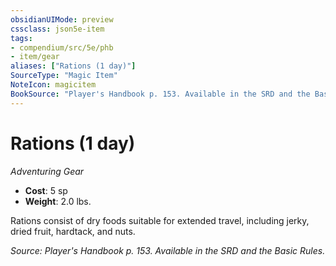 ```yaml
---
obsidianUIMode: preview
cssclass: json5e-item
tags:
- compendium/src/5e/phb
- item/gear
aliases: ["Rations (1 day)"]
SourceType: "Magic Item"
NoteIcon: magicitem
BookSource: "Player's Handbook p. 153. Available in the SRD and the Basic Rules."
---
```

# Rations (1 day)
*Adventuring Gear*  

- **Cost**: 5 sp
- **Weight**: 2.0 lbs.

Rations consist of dry foods suitable for extended travel, including jerky, dried fruit, hardtack, and nuts.

*Source: Player's Handbook p. 153. Available in the SRD and the Basic Rules.*